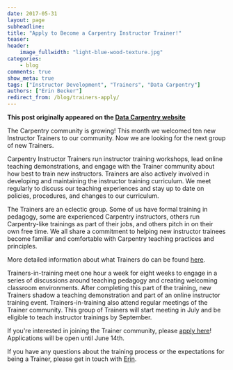 ```yaml
---
date: 2017-05-31
layout: page
subheadline:
title: "Apply to Become a Carpentry Instructor Trainer!"
teaser:
header:
    image_fullwidth: "light-blue-wood-texture.jpg"
categories:
    - blog
comments: true
show_meta: true
tags: ["Instructor Development", "Trainers", "Data Carpentry"]
authors: ["Erin Becker"]
redirect_from: /blog/trainers-apply/
--- 
```


**This post originally appeared on the [Data Carpentry website](https://datacarpentry.org)**

The Carpentry community is growing! This month we welcomed ten new Instructor Trainers to our community. Now we
are looking for the next group of new Trainers.   

Carpentry Instructor Trainers run instructor training workshops, lead online teaching demonstrations, and engage
with the Trainer community about how best to train new instructors. Trainers are also actively involved in
developing and maintaining the instructor training curriculum. We meet regularly to discuss our teaching 
experiences and stay up to date on policies, procedures, and changes to our curriculum.  

The Trainers are an eclectic group. Some of us have formal training in pedagogy, some are experienced Carpentry 
instructors, others run Carpentry-like trainings as part of their jobs, and others pitch in on their own free 
time. We all share a commitment to helping new instructor trainees become familiar and comfortable with Carpentry 
teaching practices and principles.   

More detailed information about what Trainers do can be found [here](https://github.com/carpentries/policies/blob/master/trainer-agreement.md).

Trainers-in-training meet one hour a week for eight weeks to engage in a series of discussions around teaching
pedagogy and creating welcoming classroom environments. After completing this part of the training, new Trainers
shadow a teaching demonstration and part of an online instructor training event. Trainers-in-training also attend 
regular meetings of the Trainer community. This group of Trainers will start meeting in July and be eligible to
teach instructor trainings by September.  

If you're interested in joining the Trainer community, please 
[apply here](https://goo.gl/forms/yTx9yJzdWy6OAPtS2)! Applications will be open until June 14th.

If you have any questions about the training process or the 
expectations for being a Trainer, please get in touch with [Erin](mailto:ebecker@carpentries.org).
